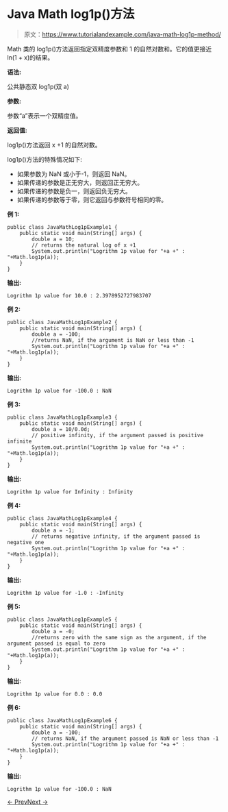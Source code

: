 # Java Math log1p()方法

> 原文：<https://www.tutorialandexample.com/java-math-log1p-method/>

Math 类的 log1p()方法返回指定双精度参数和 1 的自然对数和。它的值更接近 ln(1 + x)的结果。

**语法:**

公共静态双 log1p(双 a)

**参数:**

参数“a”表示一个双精度值。

**返回值:**

log1p()方法返回 x +1 的自然对数。

log1p()方法的特殊情况如下:

*   如果参数为 NaN 或小于-1，则返回 NaN。
*   如果传递的参数是正无穷大，则返回正无穷大。
*   如果传递的参数是负一，则返回负无穷大。
*   如果传递的参数等于零，则它返回与参数符号相同的零。

**例 1:**

```
public class JavaMathLog1pExample1 {
    public static void main(String[] args) {
        double a = 10;
        // returns the natural log of x +1
        System.out.println("Logrithm 1p value for "+a +" : "+Math.log1p(a));
    }
}
```

**输出:**

```
Logrithm 1p value for 10.0 : 2.3978952727983707
```

**例 2:**

```
public class JavaMathLog1pExample2 {
    public static void main(String[] args) {
        double a = -100;
        //returns NaN, if the argument is NaN or less than -1
        System.out.println("Logrithm 1p value for "+a +" : "+Math.log1p(a));
    }
}
```

**输出:**

```
Logrithm 1p value for -100.0 : NaN
```

**例 3:**

```
public class JavaMathLog1pExample3 {
    public static void main(String[] args) {
        double a = 10/0.0d;
        // positive infinity, if the argument passed is positive infinite
        System.out.println("Logrithm 1p value for "+a +" : "+Math.log1p(a));
    }
}
```

**输出:**

```
Logrithm 1p value for Infinity : Infinity
```

**例 4:**

```
public class JavaMathLog1pExample4 {
    public static void main(String[] args) {
        double a = -1;
        // returns negative infinity, if the argument passed is negative one
        System.out.println("Logrithm 1p value for "+a +" : "+Math.log1p(a));
    }
}
```

**输出:**

```
Logrithm 1p value for -1.0 : -Infinity
```

**例 5:**

```
public class JavaMathLog1pExample5 {
    public static void main(String[] args) {
        double a = -0;
        //returns zero with the same sign as the argument, if the argument passed is equal to zero
        System.out.println("Logrithm 1p value for "+a +" : "+Math.log1p(a));
    }
}
```

**输出:**

```
Logrithm 1p value for 0.0 : 0.0
```

**例 6:**

```
public class JavaMathLog1pExample6 {
    public static void main(String[] args) {
        double a = -100;
        // returns NaN, if the argument passed is NaN or less than -1
        System.out.println("Logrithm 1p value for "+a +" : "+Math.log1p(a));
    }
}
```

**输出:**

```
Logrithm 1p value for -100.0 : NaN
```

[← Prev](https://www.tutorialandexample.com/java-math-log10-method/)[Next →](https://www.tutorialandexample.com/java-math-max-method/)